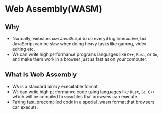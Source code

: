 # Web Assembly(WASM)

## Why

- Normally, websites use JavaScript to do everything interactive, but JavaScript can be slow when doing heavy tasks like gaming, video editing etc.
- We can write high performance programs languages like `C++`, `Rust`, or `Go`, and make them work in a browser just as fast as on your computer.

## What is Web Assembly

- WA is a standard binary executable format.
- We can write high performance code using languages like `Rust`, `Go`, `C++` which will be compiled to `wasm` files that browsers can execute.
- Taking fast, precompiled code in a special .wasm format that browsers can execute.
